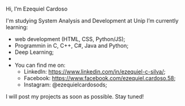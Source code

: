 Hi, I’m Ezequiel Cardoso

I'm studying System Analysis and Development at Unip
I’m currently learning:
- web development (HTML, CSS, Python/JS);
- Programmin in C, C++, C#, Java and Python;
- Deep Learning;
- 
- You can find me on:
    * LinkedIn: https://www.linkedin.com/in/ezequiel-c-silva/;
    * Facebook: https://www.facebook.com/ezequiel.cardoso.58;
    * Instagram: @ezequielcardosods;


I will post my projects as soon as possible. Stay tuned!
